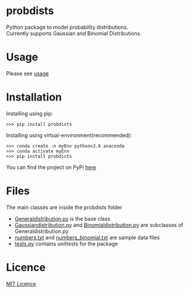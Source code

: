 # probdists

Python package to model probability distributions.<br>
Currently supports Gaussian and Binomial Distributions.

# Usage
Please see [usage](USAGE.md)

# Installation

Installing using pip:
```
>>> pip install probdists
```

Installing using virtual-environment(recommended):
```
>>> conda create -n myEnv python=3.6 anaconda
>>> conda activate myEnv
>>> pip install probdists
```

You can find the project on PyPi [here](https://pypi.org/project/probdists/)


# Files

The main classes are inside the probdists folder
- [Generaldistribution.py](https://github.com/hot9cups/probdists/blob/main/probdists/Generaldistribution.py) is the base class
- [Gaussiandistribution.py](https://github.com/hot9cups/probdists/blob/main/probdists/Gaussiandistribution.py) and [Binomialdistribution.py](https://github.com/hot9cups/probdists/blob/main/probdists/Binomialdistribution.py) are subclasses of Generaldistribution.py
- [numbers.txt](https://github.com/hot9cups/probdists/blob/main/probdists/numbers.txt) and [numbers_binomial.txt](https://github.com/hot9cups/probdists/blob/main/probdists/numbers_binomial.txt) are sample data files
- [tests.py](https://github.com/hot9cups/probdists/blob/main/test.py) contains unittests for the package

# Licence

[MIT Licence](LICENCE.txt)
